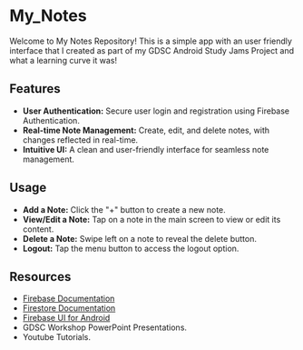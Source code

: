 # My_Notes
Welcome to My Notes Repository! This is a simple app with an user friendly interface that I created as part of my GDSC Android Study Jams Project and what a learning curve it was!

## Features
- **User Authentication:** Secure user login and registration using Firebase Authentication.
- **Real-time Note Management:** Create, edit, and delete notes, with changes reflected in real-time.
- **Intuitive UI:** A clean and user-friendly interface for seamless note management.

## Usage

- **Add a Note:** Click the "+" button to create a new note.
- **View/Edit a Note:** Tap on a note in the main screen to view or edit its content.
- **Delete a Note:** Swipe left on a note to reveal the delete button.
- **Logout:** Tap the menu button to access the logout option.

## Resources

- [Firebase Documentation](https://firebase.google.com/docs)
- [Firestore Documentation](https://firebase.google.com/docs/firestore)
- [Firebase UI for Android](https://github.com/firebase/FirebaseUI-Android)
- GDSC Workshop PowerPoint Presentations.
- Youtube Tutorials.
